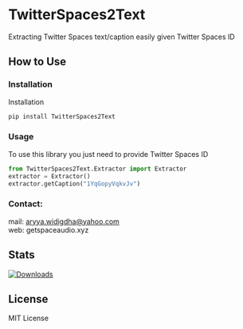 # TwitterSpaces2Text
Extracting Twitter Spaces text/caption easily given Twitter Spaces ID

## How to Use

### Installation
Installation
```sh
pip install TwitterSpaces2Text
```
### Usage
To use this library you just need to provide Twitter Spaces ID
```Python
from TwitterSpaces2Text.Extractor import Extractor
extractor = Extractor()
extractor.getCaption("1YqGopyVqkvJv")
```


### Contact:
mail: aryya.widigdha@yahoo.com   
web: getspaceaudio.xyz


## Stats
[![Downloads](https://static.pepy.tech/personalized-badge/twitterspaces2text?period=total&units=international_system&left_color=black&right_color=orange&left_text=Downloads)](https://pepy.tech/project/twitterspaces2text)


License    
----     

MIT License
